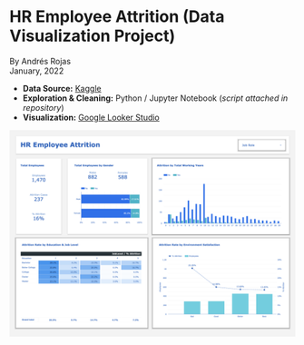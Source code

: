 # HR Employee Attrition (Data Visualization Project)
By Andrés Rojas   
January, 2022

* **Data Source:** [Kaggle](https://www.kaggle.com/)
* **Exploration & Cleaning:** Python / Jupyter Notebook (*script attached in repository*)
* **Visualization:** [Google Looker Studio](https://lookerstudio.google.com/u/0/reporting/6b6bd89e-ec0d-4ed9-b203-b721309d99ad/page/FNhbD)

<p align="center">
  <img src="HR_employee_Dashboard.png">
</p>
